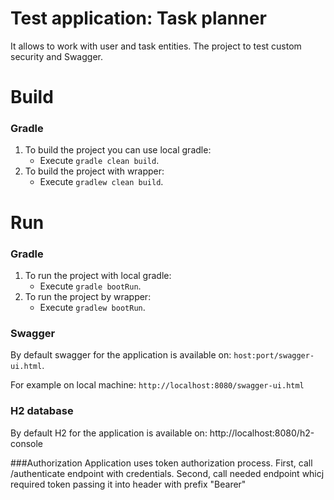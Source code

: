 # Test application: Task planner

It allows to work with user and task entities.
The project to test custom security and Swagger.

# Build

### Gradle
1)  To build the project you can use local gradle:
    - Execute `gradle clean build`.
2)  To build the project with wrapper:
    - Execute `gradlew clean build`.

# Run
### Gradle
1)  To run the project with local gradle:
    - Execute `gradle bootRun`.
2)  To run the project by wrapper:
    - Execute `gradlew bootRun`.
### Swagger
By default swagger for the application is available on:
`host:port/swagger-ui.html`.

For example on local machine: `http://localhost:8080/swagger-ui.html`
### H2 database
By default H2 for the application is available on:
http://localhost:8080/h2-console

###Authorization
Application uses token authorization process.
First, call /authenticate endpoint with credentials.
Second, call needed endpoint whicj required token passing it into
header with prefix "Bearer"
